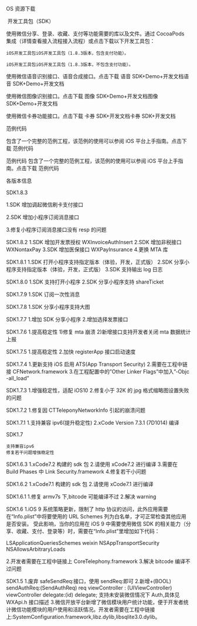 OS 资源下载

​
开发工具包（SDK）

使用微信分享、登录、收藏、支付等功能需要的库以及文件。通过 CocoaPods 集成（详情查看接入流程接入流程）或点击下载以下开发工具包：

    iOS开发工具包iOS开发工具包（1.8.3版本，包含支付功能）。

    iOS开发工具包iOS开发工具包（1.8.3版本，不包含支付功能）。

使用微信语音识别接口、语音合成接口。点击下载 语音 SDK+Demo+开发文档语音 SDK+Demo+开发文档

使用微信图像识别接口。点击下载 图像 SDK+Demo+开发文档图像 SDK+Demo+开发文档

使用微信卡券功能接口。点击下载 卡券 SDK+开发文档卡券 SDK+开发文档

范例代码

包含了一个完整的范例工程，该范例的使用可以参阅 iOS 平台上手指南。点击下载 范例代码

范例代码
包含了一个完整的范例工程，该范例的使用可以参阅 iOS 平台上手指南。点击下载 范例代码

各版本信息

SDK1.8.3

1.SDK 增加调起微信刷卡支付接口

2.SDK 增加小程序订阅消息接口

3.修复小程序订阅消息接口没有 resp 的问题

SDK1.8.2
1.SDK 增加开发票授权 WXInvoiceAuthInsert
2.SDK 增加非税接口 WXNontaxPay
3.SDK 增加医保接口 WXPayInsurance 4.更换 MTA 库

SDK1.8.1
1.SDK 打开小程序支持指定版本（体验，开发，正式版）
2.SDK 分享小程序支持指定版本（体验，开发，正式版）
3.SDK 支持输出 log 日志

SDK1.8.0
1.SDK 支持打开小程序
2.SDK 分享小程序支持 shareTicket

SDK1.7.9
1.SDK 订阅一次性消息

SDK1.7.8
1.SDK 分享小程序支持大图

SDK1.7.7 1.增加 SDK 分享小程序 2.增加选择发票接口

SDK1.7.6 1.提高稳定性 1)修复 mta 崩溃 2)新增接口支持开发者关闭 mta 数据统计上报

SDK1.7.5 1.提高稳定性 2.加快 registerApp 接口启动速度

SDK1.7.4 1.更新支持 iOS 启用 ATS(App Transport Security) 2.需要在工程中链接 CFNetwork.framework 3.在工程配置中的”Other Linker Flags”中加入”-Objc -all_load”

SDK1.7.3 1.增强稳定性，适配 iOS10 2.修复小于 32K 的 jpg 格式缩略图设置失败的问题

SDK1.7.2 1.修复因 CTTeleponyNetworkInfo 引起的崩溃问题

SDK1.7.1 1.支持兼容 ipv6(提升稳定性)
2.xCode Version 7.3.1 (7D1014) 编译

SDK1.7

    支持兼容ipv6
    修复若干问题增强稳定性

SDK1.6.3
1.xCode7.2 构建的 sdk 包 2.请使用 xCode7.2 进行编译 3.需要在 Build Phases 中 Link Security.framework 4.修复若干小问题

SDK1.6.2
1.xCode7.1 构建的 sdk 包 2.请使用 xCode7.1 进行编译

SDK1.6.1 1.修复 armv7s 下,bitcode 可能编译不过 2.解决 warning

SDK1.6
1.iOS 9 系统策略更新，限制了 http 协议的访问，此外应用需要在“Info.plist”中将要使用的 URL Schemes 列为白名单，才可正常检查其他应用是否安装。
受此影响，当你的应用在 iOS 9 中需要使用微信 SDK 的相关能力（分享、收藏、支付、登录等）时，需要在“Info.plist”里增加如下代码：

<key>LSApplicationQueriesSchemes</key>
<array>
<string>weixin</string>
</array>
<key>NSAppTransportSecurity</key>
<dict>
<key>NSAllowsArbitraryLoads</key>
<true/>
</dict>

2.开发者需要在工程中链接上 CoreTelephony.framework 3.解决 bitcode 编译不过问题

SDK1.5 1.废弃 safeSendReq:接口，使用 sendReq:即可 2.新增+(BOOL) sendAuthReq:(SendAuthReq) req viewController : (UIViewController) viewController delegate:(id) delegate;
支持未安装微信情况下 Auth,具体见 WXApi.h 接口描述 3.微信开放平台新增了微信模块用户统计功能，便于开发者统计微信功能模块的用户使用和活跃情况。开发者需要在工程中链接上:SystemConfiguration.framework,libz.dylib,libsqlite3.0.dylib。
